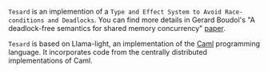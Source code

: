 `Tesard` is an implemention of a `Type and Effect System to Avoid
Race-conditions and Deadlocks`. You can find more details in Gerard
Boudol's "A deadlock-free semantics for shared memory concurrency"
[paper](ftp://ftp-sop.inria.fr/mimosa/personnel/gbo/adfsfsmc.pdf).

`Tesard` is based on Llama-light, an implementation of the
[Caml](http://caml.inria.fr/) programming language. It incorporates
code from the centrally distributed implementations of Caml.

